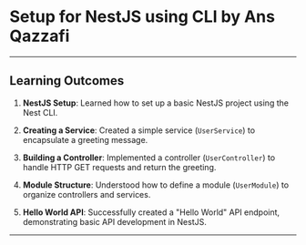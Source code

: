 
# Setup for NestJS using CLI by Ans Qazzafi
---

## Learning Outcomes

1. **NestJS Setup**: Learned how to set up a basic NestJS project using the Nest CLI.

2. **Creating a Service**: Created a simple service (`UserService`) to encapsulate a greeting message.

3. **Building a Controller**: Implemented a controller (`UserController`) to handle HTTP GET requests and return the greeting.

4. **Module Structure**: Understood how to define a module (`UserModule`) to organize controllers and services.

5. **Hello World API**: Successfully created a "Hello World" API endpoint, demonstrating basic API development in NestJS.

---

